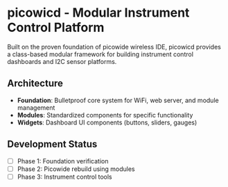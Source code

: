 # picowicd - Modular Instrument Control Platform

Built on the proven foundation of picowide wireless IDE, picowicd provides a class-based modular framework for building instrument control dashboards and I2C sensor platforms.

## Architecture
- **Foundation**: Bulletproof core system for WiFi, web server, and module management
- **Modules**: Standardized components for specific functionality
- **Widgets**: Dashboard UI components (buttons, sliders, gauges)

## Development Status
- [ ] Phase 1: Foundation verification
- [ ] Phase 2: Picowide rebuild using modules
- [ ] Phase 3: Instrument control tools
